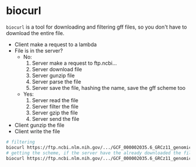 # biocurl

`biocurl` is a tool for downloading and filtering gff files, so you don't have 
to download the entire file.

- Client make a request to a lambda
- File is in the server?
  - No:
    1. Server make a request to ftp.ncbi... 
    2. Server download file
    3. Server gunzip file
    4. Server parse the file
    5. Server save the file, hashing the name, save the gff scheme too
  - Yes:
    1. Server read the file
    2. Server filter the file
    3. Server gzip the file
    4. Server send the file
- Client gunzip the file
- Client write the file 


```bash
# filtering
biocurl https://ftp.ncbi.nlm.nih.gov/.../GCF_000002035.6_GRCz11_genomic.gff.gz --filter { source: Gnomon }
# getting the scheme, if the server have the already downloaded the file
biocurl https://ftp.ncbi.nlm.nih.gov/.../GCF_000002035.6_GRCz11_genomic.gff.gz --scheme
```

